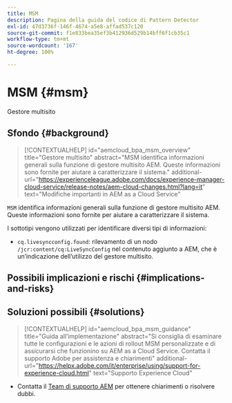 ```yaml
---
title: MSM
description: Pagina della guida del codice di Pattern Detector
exl-id: 47d3736f-146f-4674-a5e8-affad537c120
source-git-commit: f1e833bea35ef3b412936d529b14bff6f1cb35c1
workflow-type: tm+mt
source-wordcount: '167'
ht-degree: 100%

---
```


# MSM {#msm}

Gestore multisito

## Sfondo {#background}

>[!CONTEXTUALHELP]
>id="aemcloud_bpa_msm_overview"
>title="Gestore multisito"
>abstract="MSM identifica informazioni generali sulla funzione di gestore multisito AEM. Queste informazioni sono fornite per aiutare a caratterizzare il sistema."
>additional-url="https://experienceleague.adobe.com/docs/experience-manager-cloud-service/release-notes/aem-cloud-changes.html?lang=it" text="Modifiche importanti in AEM as a Cloud Service"

`MSM` identifica informazioni generali sulla funzione di gestore multisito AEM. Queste informazioni sono fornite per aiutare a caratterizzare il sistema.

I sottotipi vengono utilizzati per identificare diversi tipi di informazioni:

* `cq.livesyncconfig.found`: rilevamento di un nodo `/jcr:content/cq:LiveSyncConfig` nel contenuto aggiunto a AEM, che è un’indicazione dell’utilizzo del gestore multisito.

## Possibili implicazioni e rischi {#implications-and-risks}


## Soluzioni possibili {#solutions}

>[!CONTEXTUALHELP]
>id="aemcloud_bpa_msm_guidance"
>title="Guida all’implementazione"
>abstract="Si consiglia di esaminare tutte le configurazioni e le azioni di rollout MSM personalizzate e di assicurarsi che funzionino su AEM as a Cloud Service. Contatta il supporto Adobe per assistenza e chiarimenti"
>additional-url="https://helpx.adobe.com/it/enterprise/using/support-for-experience-cloud.html" text="Supporto Experience Cloud"

* Contatta il [Team di supporto AEM](https://helpx.adobe.com/it/enterprise/using/support-for-experience-cloud.html) per ottenere chiarimenti o risolvere dubbi.
